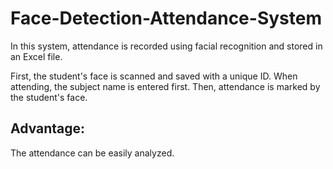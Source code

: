 # Face-Detection-Attendance-System

In this system, attendance is recorded using facial recognition and stored in an Excel file.

First, the student's face is scanned and saved with a unique ID. When attending, the subject name is entered first. Then, attendance is marked by the student's face.

## Advantage:
The attendance can be easily analyzed.

